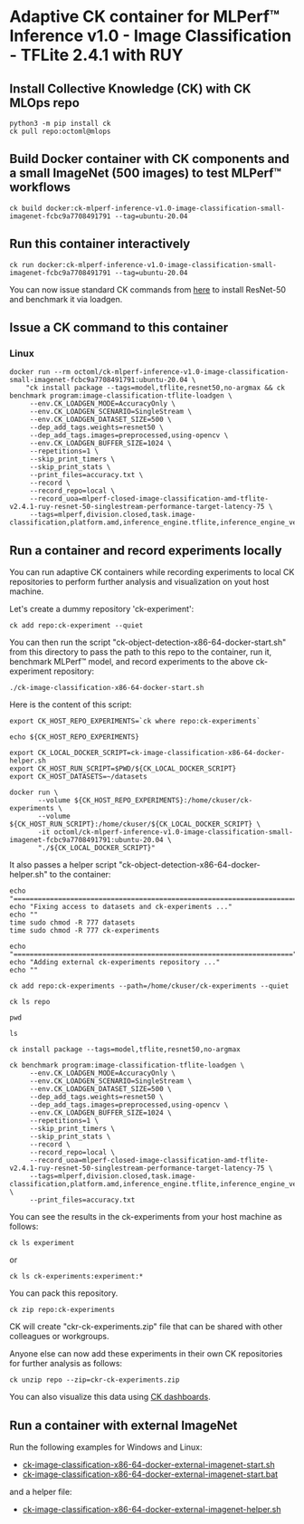 # Adaptive CK container for MLPerf&trade; Inference v1.0 - Image Classification - TFLite 2.4.1 with RUY

## Install Collective Knowledge (CK) with CK MLOps repo

```
python3 -m pip install ck
ck pull repo:octoml@mlops
```

## Build Docker container with CK components and a small ImageNet (500 images) to test MLPerf&trade; workflows

```
ck build docker:ck-mlperf-inference-v1.0-image-classification-small-imagenet-fcbc9a7708491791 --tag=ubuntu-20.04
```

## Run this container interactively

```
ck run docker:ck-mlperf-inference-v1.0-image-classification-small-imagenet-fcbc9a7708491791 --tag=ubuntu-20.04
```

You can now issue standard CK commands from [here](ck-image-classification-x86-64-tflite.md#install-models) to install ResNet-50 and benchmark it via loadgen.



## Issue a CK command to this container

### Linux
```
docker run --rm octoml/ck-mlperf-inference-v1.0-image-classification-small-imagenet-fcbc9a7708491791:ubuntu-20.04 \
    "ck install package --tags=model,tflite,resnet50,no-argmax && ck benchmark program:image-classification-tflite-loadgen \
     --env.CK_LOADGEN_MODE=AccuracyOnly \
     --env.CK_LOADGEN_SCENARIO=SingleStream \
     --env.CK_LOADGEN_DATASET_SIZE=500 \
     --dep_add_tags.weights=resnet50 \
     --dep_add_tags.images=preprocessed,using-opencv \
     --env.CK_LOADGEN_BUFFER_SIZE=1024 \
     --repetitions=1 \
     --skip_print_timers \
     --skip_print_stats \
     --print_files=accuracy.txt \
     --record \
     --record_repo=local \
     --record_uoa=mlperf-closed-image-classification-amd-tflite-v2.4.1-ruy-resnet-50-singlestream-performance-target-latency-75 \
     --tags=mlperf,division.closed,task.image-classification,platform.amd,inference_engine.tflite,inference_engine_version.v2.4.1,inference_engine_backend.ruy,scenario.singlestream,mode.performance,workload"
```

## Run a container and record experiments locally

You can run adaptive CK containers while recording experiments to local CK repositories to perform further analysis and visualization on yout host machine.

Let's create a dummy repository 'ck-experiment':
```
ck add repo:ck-experiment --quiet
```

You can then run the script "ck-object-detection-x86-64-docker-start.sh" from this directory
to pass the path to this repo to the container, run it, benchmark MLPerf&trade; model, and record 
experiments to the above ck-experiment repository:

```
./ck-image-classification-x86-64-docker-start.sh
```

Here is the content of this script:
```
export CK_HOST_REPO_EXPERIMENTS=`ck where repo:ck-experiments`

echo ${CK_HOST_REPO_EXPERIMENTS}

export CK_LOCAL_DOCKER_SCRIPT=ck-image-classification-x86-64-docker-helper.sh
export CK_HOST_RUN_SCRIPT=$PWD/${CK_LOCAL_DOCKER_SCRIPT}
export CK_HOST_DATASETS=~/datasets

docker run \
       --volume ${CK_HOST_REPO_EXPERIMENTS}:/home/ckuser/ck-experiments \
       --volume ${CK_HOST_RUN_SCRIPT}:/home/ckuser/${CK_LOCAL_DOCKER_SCRIPT} \
       -it octoml/ck-mlperf-inference-v1.0-image-classification-small-imagenet-fcbc9a7708491791:ubuntu-20.04 \
       "./${CK_LOCAL_DOCKER_SCRIPT}"
```

It also passes a helper script "ck-object-detection-x86-64-docker-helper.sh" to the container:
```
echo "======================================================================="
echo "Fixing access to datasets and ck-experiments ..."
echo ""
time sudo chmod -R 777 datasets
time sudo chmod -R 777 ck-experiments

echo "====================================================================="
echo "Adding external ck-experiments repository ..."
echo ""

ck add repo:ck-experiments --path=/home/ckuser/ck-experiments --quiet

ck ls repo

pwd

ls

ck install package --tags=model,tflite,resnet50,no-argmax 

ck benchmark program:image-classification-tflite-loadgen \
     --env.CK_LOADGEN_MODE=AccuracyOnly \
     --env.CK_LOADGEN_SCENARIO=SingleStream \
     --env.CK_LOADGEN_DATASET_SIZE=500 \
     --dep_add_tags.weights=resnet50 \
     --dep_add_tags.images=preprocessed,using-opencv \
     --env.CK_LOADGEN_BUFFER_SIZE=1024 \
     --repetitions=1 \
     --skip_print_timers \
     --skip_print_stats \
     --record \
     --record_repo=local \
     --record_uoa=mlperf-closed-image-classification-amd-tflite-v2.4.1-ruy-resnet-50-singlestream-performance-target-latency-75 \
     --tags=mlperf,division.closed,task.image-classification,platform.amd,inference_engine.tflite,inference_engine_version.v2.4.1,inference_engine_backend.ruy,scenario.singlestream,mode.performance,workload \
     --print_files=accuracy.txt

```

You can see the results in the ck-experiments from your host machine as follows:
```
ck ls experiment
```
or
```
ck ls ck-experiments:experiment:*
```

You can pack this repository.
```
ck zip repo:ck-experiments
```

CK will create "ckr-ck-experiments.zip" file that can be shared with other colleagues or workgroups.

Anyone else can now add these experiments in their own CK repositories for further analysis as follows:
```
ck unzip repo --zip=ckr-ck-experiments.zip
```

You can also visualize this data using [CK dashboards](../results/ck-dashboard.md).

## Run a container with external ImageNet


Run the following examples for Windows and Linux:
* [ck-image-classification-x86-64-docker-external-imagenet-start.sh](ck-image-classification-x86-64-docker-external-imagenet-start.sh)
* [ck-image-classification-x86-64-docker-external-imagenet-start.bat](ck-image-classification-x86-64-docker-external-imagenet-start.bat)

and a helper file:
* [ck-image-classification-x86-64-docker-external-imagenet-helper.sh](ck-image-classification-x86-64-docker-external-imagenet-helper.sh)
